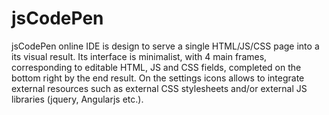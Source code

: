 # jsCodePen
jsCodePen online IDE is design to serve a single HTML/JS/CSS page into a its visual result. Its interface is minimalist, with 4 main frames, corresponding to editable HTML, JS and CSS fields, completed on the bottom right by the end result. On the settings icons allows to integrate external resources such as external CSS stylesheets and/or external JS libraries (jquery, Angularjs etc.). 
